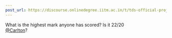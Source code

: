 ```yaml
---
post_url: https://discourse.onlinedegree.iitm.ac.in/t/tds-official-project1-discrepencies/171141/3
---
```

What is the highest mark anyone has scored? Is it 22/20  
[@Carlton](/u/carlton)?